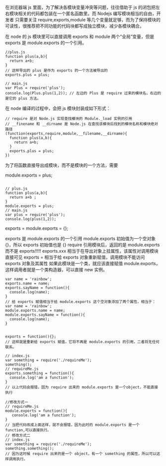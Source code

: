 在浏览器端 js 里面，为了解决各模块变量冲突等问题，往往借助于 js 的闭包把左右模块相关的代码都包装在一个匿名函数里。而 Nodejs 编写模块相当的自由，开发者
只需要关注 require,exports,module 等几个变量就足够，而为了保持模块的可读性，很推荐把不同功能的代码块都写成独立模块，减少各模块耦合。

在 node 的 js 模块里可以直接调用 exports 和 module 两个“全局”变量，但是 exports 是 module.exports 的一个引用。

```
//plus.js
function plus(a,b){
  return a+b;
}
// 这样导出的 plus 是作为 exports 的一个方法被导出的
exports.plus = plus;

// main.js
var Plus = require('plus');
console.log(Plus.plus(1,2)); // 左边的 Plus 是 require 过来的模块名，右边的是它的 plus 方法。

```

在 node 编译的过程中，会把 js 模块封装成如下形式：
```
// require 是对 Node.js 实现查找模块的 Module._load 实例的引用
// __finename 和 __dirname 是 Node.js 在查找该模块后找到的模块名称和模块绝对路径
(function(exports,require,module,__filename,__dirname){
  function plus(a,b){
    return a+b;
  }
  exports.plus = plus;
})

```

为了将函数直接导出成模块，而不是模块的一个方法，需要

module.exports = plus;

```

// plus.js
function plus(a,b){
  return a+b ;
}
module.exports = plus;
// main.js
var plus = require('plus');
console.log(plus(1,2));
```
exports = module.exports = {};

exports 是 module.exports 的一个引用
module.exports 初始值为一个空对象 {}，所以 exports 初始值也是 {}
require 引用模块后，返回的是 module.exports 而不是 exports!!!!!
exports.xxx 相当于在导出对象上挂属性，该属性对调用模块直接可见
exports = 相当于给 exports 对象重新赋值，调用模块不能访问 exports 对象及其属性
如果此模块是一个类，就应该直接赋值 module.exports，这样调用者就是一个类构造器，可以直接 new 实例。


```
var name = 'rainbow';
exports.name = name;
exports.sayName = function(){
  console.log(name);
}
// 给 exports 赋值相当于给 module.exports 这个空对象添加了两个属性，相当于：
var name = 'rainbow';
module.exports.name = name;
module.exports.sayName = function(){
  console.log(name);
}

```

```

exports = function(){};
// 这样就是重新给 exports 赋值，它将不再是 module.exports 的引用，二者将无任何联系。
```
```
// index.js
var something = require('./requireMe');
something();
// requireMe.js
exports.something = function(){
  console.log('am a function');
}
// 以上代码会报错，因为 require 出来的 module.exports 是一个object，不能直接执行

//修改方式一
// requireMe.js
module.exports = function(){
   console.log('am a function');
}
// 当把代码改成上面这样，就不会报错，因为此时的 module.exports 是一个 function,可以直接执行。
// 修改方式二
// index.js
var something = require('./requireMe');
something.something();
// 因为这时候 require 出来的是一个 object，有一个 something 的属性，所以可以这样调用执行。
```



